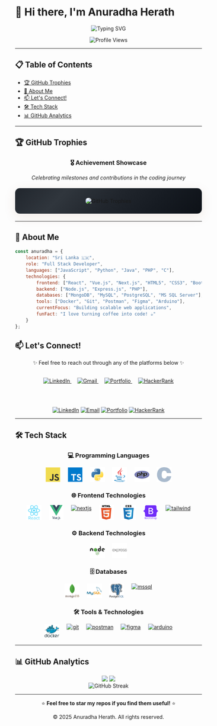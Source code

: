 # 👋 Hi there, I'm **Anuradha Herath**

<div align="center">
  <img src="https://readme-typing-svg.herokuapp.com?font=Fira+Code&size=32&duration=2800&pause=2000&color=A855F7&center=true&vCenter=true&width=940&lines=A+Passionate+Full+Stack+Developer;From+Beautiful+Sri+Lanka+🇱🇰;Always+Learning+%26+Building+Amazing+Things!" alt="Typing SVG" />
</div>

<div align="center">
  
  ![Profile Views](https://komarev.com/ghpvc/?username=anuradha-herath&label=Profile%20views&color=blueviolet&style=for-the-badge)
</div>

---

## 📋 Table of Contents
- [🏆 GitHub Trophies](#-github-trophies)
- [🚀 About Me](#-about-me)
- [📫 Let's Connect!](#-lets-connect)
- [🛠️ Tech Stack](#️-tech-stack)
- [📊 GitHub Analytics](#-github-analytics)

---

## 🏆 GitHub Trophies

<div align="center">
  <h3>🎖️ Achievement Showcase</h3>
  <p><em>Celebrating milestones and contributions in the coding journey</em></p>
  
  <div style="background: linear-gradient(135deg, #21262d 0%, #30363d 25%, #21262d 50%, #161b22 75%, #0d1117 100%); border: 1px solid #30363d; padding: 25px; border-radius: 12px; margin: 20px 0; box-shadow: 0 8px 32px rgba(139, 69, 19, 0.1);">
    <img src="https://github-profile-trophy.vercel.app/?username=anuradha-herath&theme=darkhub&no-frame=false&no-bg=true&margin-w=4&margin-h=4&column=4&row=2" alt="GitHub Trophies" style="border-radius: 8px;" />
  </div>
  
</div>

---

## 🚀 About Me

```javascript
const anuradha = {
    location: "Sri Lanka 🇱🇰",
    role: "Full Stack Developer",
    languages: ["JavaScript", "Python", "Java", "PHP", "C"],
    technologies: {
        frontend: ["React", "Vue.js", "Next.js", "HTML5", "CSS3", "Bootstrap", "Tailwind CSS"],
        backend: ["Node.js", "Express.js", "PHP"],
        databases: ["MongoDB", "MySQL", "PostgreSQL", "MS SQL Server"],
        tools: ["Docker", "Git", "Postman", "Figma", "Arduino"],
        currentFocus: "Building scalable web applications",
        funFact: "I love turning coffee into code! ☕️"
    }
};
```

## 📫 Let's Connect!  

<div align="center">

✨ Feel free to reach out through any of the platforms below ✨  

<br/>

<a href="https://linkedin.com/in/anuradha-herath-4473372b2" target="_blank">
  <img src="https://img.icons8.com/color/96/000000/linkedin.png" width="60" alt="LinkedIn"/>
</a>
&nbsp;&nbsp;&nbsp;
<a href="mailto:anuradhaherath2001@gmail.com" target="_blank">
  <img src="https://img.icons8.com/color/96/000000/gmail.png" width="60" alt="Gmail"/>
</a>
&nbsp;&nbsp;&nbsp;
<a href="https://herathanuradha.vercel.app/" target="_blank">
  <img src="https://img.icons8.com/color/96/000000/portfolio.png" width="60" alt="Portfolio"/>
</a>
&nbsp;&nbsp;&nbsp;
<a href="https://www.hackerrank.com/anuradhaherath21" target="_blank">
  <img src="https://img.icons8.com/external-tal-revivo-color-tal-revivo/96/000000/external-hackerrank-is-a-technology-company-that-focuses-on-competitive-programming-logo-color-tal-revivo.png" width="60" alt="HackerRank"/>
</a>

<br/><br/>

[![LinkedIn](https://img.shields.io/badge/LinkedIn-0077B5?style=for-the-badge&logo=linkedin&logoColor=white)](https://linkedin.com/in/anuradha-herath-4473372b2)
[![Email](https://img.shields.io/badge/Email-D14836?style=for-the-badge&logo=gmail&logoColor=white)](mailto:anuradhaherath2001@gmail.com)
[![Portfolio](https://img.shields.io/badge/Portfolio-000000?style=for-the-badge&logo=vercel&logoColor=white)](https://herathanuradha.vercel.app/)
[![HackerRank](https://img.shields.io/badge/HackerRank-2EC866?style=for-the-badge&logo=HackerRank&logoColor=white)](https://www.hackerrank.com/anuradhaherath21)

</div>

---

## 🛠️ Tech Stack

<div align="center">

### 💻 Programming Languages
<div style="display: flex; justify-content: center; gap: 20px; flex-wrap: wrap;">
  <a href="https://developer.mozilla.org/en-US/docs/Web/JavaScript" target="_blank" rel="noreferrer">
    <img src="https://raw.githubusercontent.com/devicons/devicon/master/icons/javascript/javascript-original.svg" alt="javascript" width="40" height="40"/>
  </a>
  <a href="https://www.typescriptlang.org/" target="_blank" rel="noreferrer">
    <img src="https://raw.githubusercontent.com/devicons/devicon/master/icons/typescript/typescript-original.svg" alt="typescript" width="40" height="40"/>
  </a>
  <a href="https://www.python.org" target="_blank" rel="noreferrer">
    <img src="https://raw.githubusercontent.com/devicons/devicon/master/icons/python/python-original.svg" alt="python" width="40" height="40"/>
  </a>
  <a href="https://www.java.com" target="_blank" rel="noreferrer">
    <img src="https://raw.githubusercontent.com/devicons/devicon/master/icons/java/java-original.svg" alt="java" width="40" height="40"/>
  </a>
  <a href="https://www.php.net" target="_blank" rel="noreferrer">
    <img src="https://raw.githubusercontent.com/devicons/devicon/master/icons/php/php-original.svg" alt="php" width="40" height="40"/>
  </a>
  <a href="https://www.cprogramming.com/" target="_blank" rel="noreferrer">
    <img src="https://raw.githubusercontent.com/devicons/devicon/master/icons/c/c-original.svg" alt="c" width="40" height="40"/>
  </a>
</div>

### 🌐 Frontend Technologies
<div style="display: flex; justify-content: center; gap: 20px; flex-wrap: wrap;">
  <a href="https://reactjs.org/" target="_blank" rel="noreferrer">
    <img src="https://raw.githubusercontent.com/devicons/devicon/master/icons/react/react-original-wordmark.svg" alt="react" width="40" height="40"/>
  </a>
  <a href="https://vuejs.org/" target="_blank" rel="noreferrer">
    <img src="https://raw.githubusercontent.com/devicons/devicon/master/icons/vuejs/vuejs-original-wordmark.svg" alt="vuejs" width="40" height="40"/>
  </a>
  <a href="https://nextjs.org/" target="_blank" rel="noreferrer">
    <img src="https://cdn.worldvectorlogo.com/logos/nextjs-2.svg" alt="nextjs" width="40" height="40"/>
  </a>
  <a href="https://www.w3.org/html/" target="_blank" rel="noreferrer">
    <img src="https://raw.githubusercontent.com/devicons/devicon/master/icons/html5/html5-original-wordmark.svg" alt="html5" width="40" height="40"/>
  </a>
  <a href="https://www.w3schools.com/css/" target="_blank" rel="noreferrer">
    <img src="https://raw.githubusercontent.com/devicons/devicon/master/icons/css3/css3-original-wordmark.svg" alt="css3" width="40" height="40"/>
  </a>
  <a href="https://getbootstrap.com" target="_blank" rel="noreferrer">
    <img src="https://raw.githubusercontent.com/devicons/devicon/master/icons/bootstrap/bootstrap-plain-wordmark.svg" alt="bootstrap" width="40" height="40"/>
  </a>
  <a href="https://tailwindcss.com/" target="_blank" rel="noreferrer">
    <img src="https://www.vectorlogo.zone/logos/tailwindcss/tailwindcss-icon.svg" alt="tailwind" width="40" height="40"/>
  </a>
</div>

### ⚙️ Backend Technologies
<div style="display: flex; justify-content: center; gap: 20px; flex-wrap: wrap;">
  <a href="https://nodejs.org" target="_blank" rel="noreferrer">
    <img src="https://raw.githubusercontent.com/devicons/devicon/master/icons/nodejs/nodejs-original-wordmark.svg" alt="nodejs" width="40" height="40"/>
  </a>
  <a href="https://expressjs.com" target="_blank" rel="noreferrer">
    <img src="https://raw.githubusercontent.com/devicons/devicon/master/icons/express/express-original-wordmark.svg" alt="express" width="40" height="40"/>
  </a>
</div>

### 🗄️ Databases
<div style="display: flex; justify-content: center; gap: 20px; flex-wrap: wrap;">
  <a href="https://www.mongodb.com/" target="_blank" rel="noreferrer">
    <img src="https://raw.githubusercontent.com/devicons/devicon/master/icons/mongodb/mongodb-original-wordmark.svg" alt="mongodb" width="40" height="40"/>
  </a>
  <a href="https://www.mysql.com/" target="_blank" rel="noreferrer">
    <img src="https://raw.githubusercontent.com/devicons/devicon/master/icons/mysql/mysql-original-wordmark.svg" alt="mysql" width="40" height="40"/>
  </a>
  <a href="https://www.postgresql.org" target="_blank" rel="noreferrer">
    <img src="https://raw.githubusercontent.com/devicons/devicon/master/icons/postgresql/postgresql-original-wordmark.svg" alt="postgresql" width="40" height="40"/>
  </a>
  <a href="https://www.microsoft.com/en-us/sql-server" target="_blank" rel="noreferrer">
    <img src="https://www.svgrepo.com/show/303229/microsoft-sql-server-logo.svg" alt="mssql" width="40" height="40"/>
  </a>
</div>

### 🛠️ Tools & Technologies
<div style="display: flex; justify-content: center; gap: 20px; flex-wrap: wrap;">
  <a href="https://www.docker.com/" target="_blank" rel="noreferrer">
    <img src="https://raw.githubusercontent.com/devicons/devicon/master/icons/docker/docker-original-wordmark.svg" alt="docker" width="40" height="40"/>
  </a>
  <a href="https://git-scm.com/" target="_blank" rel="noreferrer">
    <img src="https://www.vectorlogo.zone/logos/git-scm/git-scm-icon.svg" alt="git" width="40" height="40"/>
  </a>
  <a href="https://postman.com" target="_blank" rel="noreferrer">
    <img src="https://www.vectorlogo.zone/logos/getpostman/getpostman-icon.svg" alt="postman" width="40" height="40"/>
  </a>
  <a href="https://www.figma.com/" target="_blank" rel="noreferrer">
    <img src="https://www.vectorlogo.zone/logos/figma/figma-icon.svg" alt="figma" width="40" height="40"/>
  </a>
  <a href="https://www.arduino.cc/" target="_blank" rel="noreferrer">
    <img src="https://cdn.worldvectorlogo.com/logos/arduino-1.svg" alt="arduino" width="40" height="40"/>
  </a>
</div>

</div>

---

## 📊 GitHub Analytics

<div align="center">
  
  <img height="180em" src="https://github-readme-stats.vercel.app/api?username=anuradha-herath&show_icons=true&theme=radical&include_all_commits=true&count_private=true"/>
  <img height="180em" src="https://github-readme-stats.vercel.app/api/top-langs/?username=anuradha-herath&layout=compact&langs_count=8&theme=radical"/>
  
</div>

<div align="center">
  <img src="https://github-readme-streak-stats.herokuapp.com/?user=anuradha-herath&theme=radical" alt="GitHub Streak" />
</div>

---

<div align="center">
  <p>⭐ <strong>Feel free to star my repos if you find them useful!</strong> ⭐</p>
  <p>© 2025 Anuradha Herath. All rights reserved.</p>
</div>

